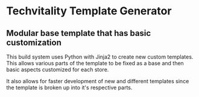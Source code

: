 # Techvitality Template Generator

## Modular base template that has basic customization

This build system uses Python with Jinja2 to create new custom templates. This allows various parts of the template to be fixed as a base and then basic aspects customized for each store. 

It also allows for faster development of new and different templates since the template is broken up into it's respective parts.